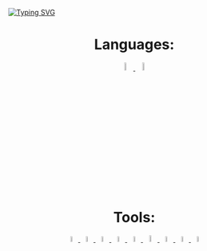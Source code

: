 [![Typing SVG](https://readme-typing-svg.herokuapp.com?font=Fira+Code&size=25&duration=2500&pause=2000&color=F79150&multiline=true&width=435&lines=import+lao)](https://git.io/typing-svg)


<h1 align="center">
  Languages:
</h1>

<p align="center">
  <a href="https://www.python.org/">
    <img src="https://img.icons8.com/color/512/python.png" width="6.5%">
  </a>
  <a href="https://en.wikipedia.org/wiki/SQL">
    <img src="https://img.icons8.com/fluency/256/database.png" width="6.5%">
  </a>
</p>


<h1 align="center">
  Tools:
</h1>

<p align="center">
  <a href="https://www.heroku.com/">
    <img src="https://img.icons8.com/color/512/heroku.png" width="5.5%">
  </a>
  <a href="https://deploy-f.com/">
    <img src="https://deploy-f.com/df_icon_s.png" width="5.3%">
  </a>
  <a href="https://cloud.google.com/">
    <img src="https://img.icons8.com/fluency/512/google-cloud.png" width="5.5%">
  </a>
  <a href="https://code.visualstudio.com/">
    <img src="https://img.icons8.com/color/512/visual-studio-code-2019.png" width="5.5%">
  </a>
  <a href="https://www.docker.com/">
    <img src="https://img.icons8.com/fluency/512/docker.png" width="5.5%">
  </a>
  <a href="https://git-scm.com/">
    <img src="https://img.icons8.com/color/512/git.png" width="5.8%">
  </a>
  <a href="https://www.postgresql.org/">
    <img src="https://img.icons8.com/color/512/postgreesql.png" width="5.5%">
  </a>
  <a href="https://www.sqlite.org/">
    <img src="https://upload.wikimedia.org/wikipedia/commons/thumb/9/97/Sqlite-square-icon.svg/1200px-Sqlite-square-icon.svg.png" width="5.4%">
  </a>
  <a href="https://miro.com/">
    <img src="https://cdn-images-1.medium.com/max/1200/1*RRiFpaA3RH86lVfMi_oL0Q.png" width="5.3%">
  </a>
</p>
